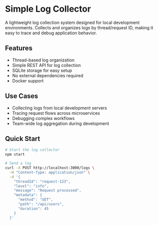 # Simple Log Collector

A lightweight log collection system designed for local development environments. Collects and organizes logs by thread/request ID, making it easy to trace and debug application behavior.

## Features

- Thread-based log organization
- Simple REST API for log collection
- SQLite storage for easy setup
- No external dependencies required
- Docker support

## Use Cases

- Collecting logs from local development servers
- Tracing request flows across microservices
- Debugging complex workflows
- Team-wide log aggregation during development

## Quick Start

```bash
# Start the log collector
npm start

# Send a log
curl -X POST http://localhost:3000/logs \
  -H "Content-Type: application/json" \
  -d '{
    "threadId": "request-123",
    "level": "info",
    "message": "Request processed",
    "metadata": {
      "method": "GET",
      "path": "/api/users",
      "duration": 45
    }
  }'